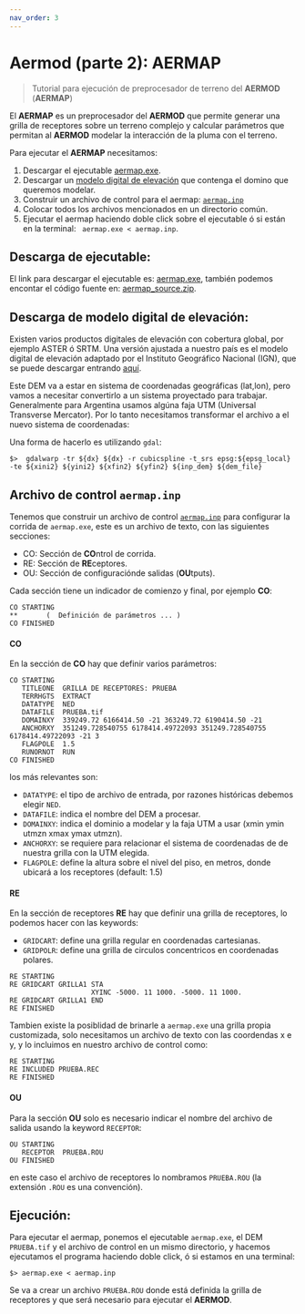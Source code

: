 ```yaml
---
nav_order: 3
---
```


# Aermod (parte 2): AERMAP

> Tutorial para ejecución de preprocesador de terreno del **AERMOD** (**AERMAP**)

El **AERMAP** es un preprocesador del **AERMOD** que permite generar una grilla de receptores sobre un terreno complejo y calcular parámetros que permitan al **AERMOD** modelar la interacción de la pluma con el terreno.


Para ejecutar el **AERMAP** necesitamos:
1. Descargar el ejecutable [aermap.exe](https://gaftp.epa.gov/Air/aqmg/SCRAM/models/related/aermap/aermap_exe.zip).
2. Descargar un [modelo digital de elevación](https://www.ign.gob.ar/NuestrasActividades/Geodesia/ModeloDigitalElevaciones/Mapa) que contenga el domino que queremos modelar.
3. Construir un archivo de control para el aermap: [``aermap.inp``](archivos/aermap/aermap.inp)
4. Colocar todos los archivos mencionados en un directorio común.
5. Ejecutar el aermap haciendo doble click sobre el ejecutable ó si están en la terminal: `` aermap.exe < aermap.inp``.

## Descarga de ejecutable:

El link para descargar el ejecutable es: [aermap.exe](https://gaftp.epa.gov/Air/aqmg/SCRAM/models/related/aermap/aermap_exe.zip), también podemos encontar el código fuente en: [aermap_source.zip](https://gaftp.epa.gov/Air/aqmg/SCRAM/models/related/aermap/aermap_source.zip).

## Descarga de modelo digital de elevación:

Existen varios productos digitales de elevación con cobertura global, por ejemplo ASTER ó SRTM.
Una versión ajustada a nuestro país es el modelo digital de elevación adaptado por el Instituto Geográfico Nacional (IGN), que se puede descargar entrando [aquí](https://www.ign.gob.ar/NuestrasActividades/Geodesia/ModeloDigitalElevaciones/Mapa).

Este DEM va a estar en sistema de coordenadas geográficas (lat,lon), pero vamos a necesitar convertirlo a un sistema proyectado para trabajar. Generalmente para Argentina usamos algúna faja UTM (Universal Transverse Mercator). Por lo tanto necesitamos transformar el archivo a el nuevo sistema de coordenadas:

Una forma de hacerlo es utilizando ``gdal``:

```console
$>  gdalwarp -tr ${dx} ${dx} -r cubicspline -t_srs epsg:${epsg_local} -te ${xini2} ${yini2} ${xfin2} ${yfin2} ${inp_dem} ${dem_file}
```


## Archivo de control ``aermap.inp``

Tenemos que construir un archivo de control [``aermap.inp``](archivos/aermap/aermap.inp) para configurar la corrida de ``aermap.exe``, este es un archivo de texto, con las siguientes secciones:

+ CO: Sección de **CO**ntrol de corrida.
+ RE: Sección de **RE**ceptores.
+ OU: Sección de configuraciónde salidas (**OU**tputs).

Cada sección tiene un indicador de comienzo y final, por ejemplo **CO**:

```
CO STARTING
**       (  Definición de parámetros ... )
CO FINISHED
```

#### **CO**

En la sección de **CO** hay que definir varios parámetros:

```
CO STARTING
   TITLEONE  GRILLA DE RECEPTORES: PRUEBA
   TERRHGTS  EXTRACT
   DATATYPE  NED
   DATAFILE  PRUEBA.tif
   DOMAINXY  339249.72 6166414.50 -21 363249.72 6190414.50 -21
   ANCHORXY  351249.728540755 6178414.49722093 351249.728540755 6178414.49722093 -21 3
   FLAGPOLE  1.5
   RUNORNOT  RUN
CO FINISHED
```

los más relevantes son:
+ ``DATATYPE``: el tipo de archivo de entrada, por razones históricas debemos elegir ``NED``.
+ ``DATAFILE``: indica el nombre del DEM a procesar.
+ ``DOMAINXY``: indica el dominio a modelar y la faja UTM a usar (xmin ymin utmzn xmax ymax utmzn).
+ ``ANCHORXY``: se requiere para relacionar el sistema de coordenadas de de nuestra grilla con la UTM elegida.
+ ``FLAGPOLE``: define la altura sobre el nivel del piso, en metros, donde ubicará a los receptores (default: 1.5)

#### **RE**
En la sección de receptores **RE** hay que definir una grilla de receptores, lo podemos hacer con las keywords: 
+ ``GRIDCART``: define una grilla regular en coordenadas cartesianas.
+ ``GRIDPOLR``: define una grilla de circulos concentricos en coordenadas polares.

```
RE STARTING
RE GRIDCART GRILLA1 STA
                    XYINC -5000. 11 1000. -5000. 11 1000.
RE GRIDCART GRILLA1 END
RE FINISHED
```


Tambien existe la posiblidad de brinarle a ``aermap.exe`` una grilla propia customizada, solo necesitamos un archivo de texto con las coordendas x e y, y lo incluimos en nuestro archivo de control como:

```
RE STARTING
RE INCLUDED PRUEBA.REC
RE FINISHED
```

#### **OU**

Para la sección **OU** solo es necesario indicar el nombre del archivo de salida usando la keyword ``RECEPTOR``:

```
OU STARTING
   RECEPTOR  PRUEBA.ROU
OU FINISHED
```
en este caso el archivo de receptores lo nombramos ``PRUEBA.ROU`` (la extensión ``.ROU`` es una convención).


## Ejecución:

Para ejecutar el aermap, ponemos el ejecutable ``aermap.exe``, el DEM ``PRUEBA.tif`` y el archivo de control en un mismo directorio, y hacemos ejecutamos el programa haciendo doble click, ó si estamos en una terminal:

```console
$> aermap.exe < aermap.inp
```

Se va a crear un archivo ``PRUEBA.ROU`` donde está definida la grilla de receptores y que será necesario para ejecutar el **AERMOD**.

